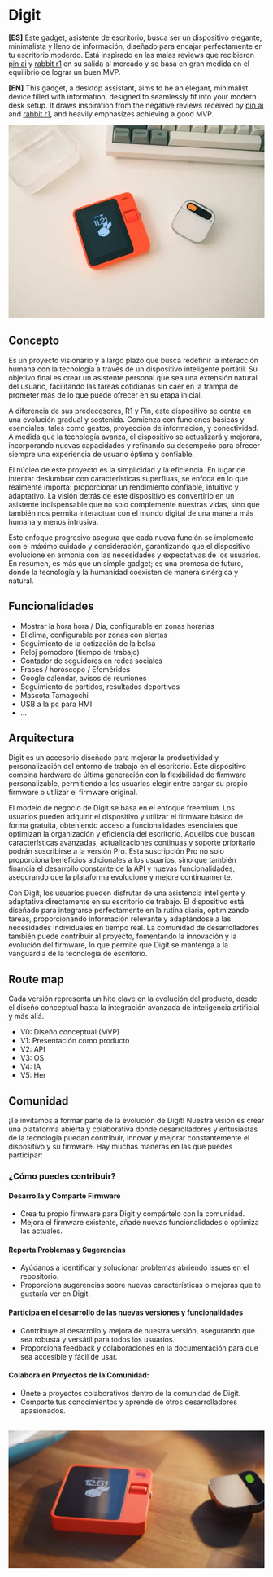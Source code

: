 # Digit
**[ES]** Este gadget, asistente de escritorio, busca ser un dispositivo elegante, minimalista y lleno de información, diseñado para encajar perfectamente en tu escritorio moderdo. Está inspirado en las malas reviews que recibieron [pin ai](https://humane.com/) y [rabbit r1](https://www.rabbit.tech/) en su salida al mercado y se basa en gran medida en el equilibrio de lograr un buen MVP.

**[EN]** This gadget, a desktop assistant, aims to be an elegant, minimalist device filled with information, designed to seamlessly fit into your modern desk setup. It draws inspiration from the negative reviews received by [pin ai](https://humane.com/) and [rabbit r1](https://www.rabbit.tech/), and heavily emphasizes achieving a good MVP.


<p align="center">
  <img src="img/01-AIwereable.webp">
</p>


## Concepto
Es un proyecto visionario y a largo plazo que busca redefinir la interacción humana con la tecnología a través de un dispositivo inteligente portátil. Su objetivo final es crear un asistente personal que sea una extensión natural del usuario, facilitando las tareas cotidianas sin caer en la trampa de prometer más de lo que puede ofrecer en su etapa inicial.

A diferencia de sus predecesores, R1 y Pin, este dispositivo se centra en una evolución gradual y sostenida. Comienza con funciones básicas y esenciales, tales como gestos, proyección de información, y conectividad. A medida que la tecnología avanza, el dispositivo se actualizará y mejorará, incorporando nuevas capacidades y refinando su desempeño para ofrecer siempre una experiencia de usuario óptima y confiable.

El núcleo de este proyecto es la simplicidad y la eficiencia. En lugar de intentar deslumbrar con características superfluas, se enfoca en lo que realmente importa: proporcionar un rendimiento confiable, intuitivo y adaptativo. La visión detrás de este dispositivo es convertirlo en un asistente indispensable que no solo complemente nuestras vidas, sino que también nos permita interactuar con el mundo digital de una manera más humana y menos intrusiva.

Este enfoque progresivo asegura que cada nueva función se implemente con el máximo cuidado y consideración, garantizando que el dispositivo evolucione en armonía con las necesidades y expectativas de los usuarios. En resumen, es más que un simple gadget; es una promesa de futuro, donde la tecnología y la humanidad coexisten de manera sinérgica y natural.

## Funcionalidades
* Mostrar la hora hora / Dia, configurable en zonas horarias
* El clima, configurable por zonas con alertas
* Seguimiento de la cotización de la bolsa
* Reloj pomodoro (tiempo de trabajo)
* Contador de seguidores en redes sociales
* Frases / horóscopo / Efemérides
* Google calendar, avisos de reuniones
* Seguimiento de partidos, resultados deportivos
* Mascota Tamagochi
* USB a la pc para HMI
* ...


## Arquitectura
Digit es un accesorio diseñado para mejorar la productividad y personalización del entorno de trabajo en el escritorio. Este dispositivo combina hardware de última generación con la flexibilidad de firmware personalizable, permitiendo a los usuarios elegir entre cargar su propio firmware o utilizar el firmware original.

El modelo de negocio de Digit se basa en el enfoque freemium. Los usuarios pueden adquirir el dispositivo y utilizar el firmware básico de forma gratuita, obteniendo acceso a funcionalidades esenciales que optimizan la organización y eficiencia del escritorio. Aquellos que buscan características avanzadas, actualizaciones continuas y soporte prioritario podrán suscribirse a la versión Pro. Esta suscripción Pro no solo proporciona beneficios adicionales a los usuarios, sino que también financia el desarrollo constante de la API y nuevas funcionalidades, asegurando que la plataforma evolucione y mejore continuamente.

Con Digit, los usuarios pueden disfrutar de una asistencia inteligente y adaptativa directamente en su escritorio de trabajo. El dispositivo está diseñado para integrarse perfectamente en la rutina diaria, optimizando tareas, proporcionando información relevante y adaptándose a las necesidades individuales en tiempo real. La comunidad de desarrolladores también puede contribuir al proyecto, fomentando la innovación y la evolución del firmware, lo que permite que Digit se mantenga a la vanguardia de la tecnología de escritorio.


## Route map
Cada versión representa un hito clave en la evolución del producto, desde el diseño conceptual hasta la integración avanzada de inteligencia artificial y más allá.
* V0: Diseño conceptual (MVP)
* V1: Presentación como producto
* V2: API
* V3: OS
* V4: IA
* V5: Her

## Comunidad
¡Te invitamos a formar parte de la evolución de Digit! Nuestra visión es crear una plataforma abierta y colaborativa donde desarrolladores y entusiastas de la tecnología puedan contribuir, innovar y mejorar constantemente el dispositivo y su firmware. Hay muchas maneras en las que puedes participar:

### ¿Cómo puedes contribuir?
#### Desarrolla y Comparte Firmware

* Crea tu propio firmware para Digit y compártelo con la comunidad.
* Mejora el firmware existente, añade nuevas funcionalidades o optimiza las actuales.

#### Reporta Problemas y Sugerencias

* Ayúdanos a identificar y solucionar problemas abriendo issues en el repositorio.
* Proporciona sugerencias sobre nuevas características o mejoras que te gustaría ver en Digit.

#### Participa en el desarrollo de las nuevas versiones y funcionalidades

* Contribuye al desarrollo y mejora de nuestra versión, asegurando que sea robusta y versátil para todos los usuarios.
* Proporciona feedback y colaboraciones en la documentación para que sea accesible y fácil de usar.

#### Colabora en Proyectos de la Comunidad:

* Únete a proyectos colaborativos dentro de la comunidad de Digit.
* Comparte tus conocimientos y aprende de otros desarrolladores apasionados.

<p align="center">
  <br/>
  <img src="img/02-AIwereable.webp">
</p>
